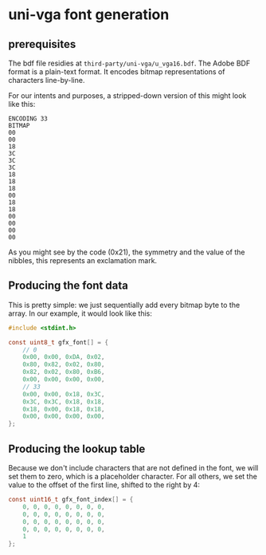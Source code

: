 # uni-vga font generation #

## prerequisites ##
The bdf file residies at `third-party/uni-vga/u_vga16.bdf`. The Adobe BDF format is a plain-text format. It encodes bitmap representations of characters line-by-line.

For our intents and purposes, a stripped-down version of this might look like this:
```
ENCODING 33
BITMAP
00
00
18
3C
3C
3C
18
18
18
00
18
18
00
00
00
00
```

As you might see by the code (0x21), the symmetry and the value of the nibbles, this represents an exclamation mark.

## Producing the font data ##
This is pretty simple: we just sequentially add every bitmap byte to the array. In our example, it would look like this:

```c
#include <stdint.h>

const uint8_t gfx_font[] = {
	// 0
	0x00, 0x00, 0xDA, 0x02,
	0x80, 0x82, 0x02, 0x80,
	0x82, 0x02, 0x80, 0xB6,
	0x00, 0x00, 0x00, 0x00,
	// 33
	0x00, 0x00, 0x18, 0x3C,
	0x3C, 0x3C, 0x18, 0x18,
	0x18, 0x00, 0x18, 0x18,
	0x00, 0x00, 0x00, 0x00,
};
```

## Producing the lookup table ##

Because we don't include characters that are not defined in the font, we will set them to zero, which is a placeholder character. For all others, we set the value to the offset of the first line, shifted to the right by 4:

```c
const uint16_t gfx_font_index[] = {
	0, 0, 0, 0, 0, 0, 0, 0,
	0, 0, 0, 0, 0, 0, 0, 0,
	0, 0, 0, 0, 0, 0, 0, 0,
	0, 0, 0, 0, 0, 0, 0, 0,
	1
};
```
